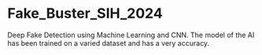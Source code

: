 # Fake_Buster_SIH_2024
Deep Fake Detection using Machine Learning and CNN. The model of the AI has been trained on a varied dataset and has a very accuracy.
